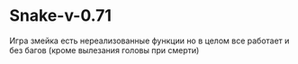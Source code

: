 # Snake-v-0.71
Игра змейка  есть нереализованные функции но в целом все работает и без багов (кроме вылезания головы при смерти)
